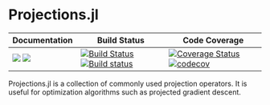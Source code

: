 # Projections.jl

| **Documentation** | **Build Status** | **Code Coverage**  |
|-------------------|------------------|--------------------|
| [![](https://img.shields.io/badge/docs-stable-blue.svg)](https://github.com/Hua-Zhou/Projections.jl/stable) [![](https://img.shields.io/badge/docs-latest-blue.svg)](https://github.com/Hua-Zhou/Projections.jl/latest) | [![Build Status](https://travis-ci.com/Hua-Zhou/Projections.jl.svg?branch=master)](https://travis-ci.com/Hua-Zhou/Projections.jl) [![Build status](https://ci.appveyor.com/api/projects/status/g9o7o9n1ubd454gj?svg=true)](https://ci.appveyor.com/project/Hua-Zhou/Projections-jl/branch/master) | [![Coverage Status](https://coveralls.io/repos/github/Hua-Zhou/Projections.jl/badge.svg?branch=master)](https://coveralls.io/github/Hua-Zhou/Projections.jl?branch=master) [![codecov](https://codecov.io/gh/Hua-Zhou/Projections.jl/branch/master/graph/badge.svg)](https://codecov.io/gh/Hua-Zhou/Projections.jl) |  


Projections.jl is a collection of commonly used projection operators. It is useful for optimization algorithms such as projected gradient descent. 



